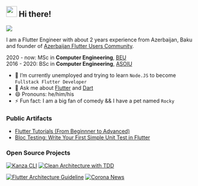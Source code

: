 ## <img src="https://github.com/TheDudeThatCode/TheDudeThatCode/blob/master/Assets/Hi.gif" width="29px"> Hi there!

<img src="https://www.codewars.com/users/thisisyusub/badges/large"/>

I am a Flutter Engineer with about 2 years experience from Azerbaijan, Baku and founder of [Azerbaijan Flutter Users Community](https://www.facebook.com/groups/225232131679922/).

2020 - now: MSc in **Computer Engineering**, [BEU](http://www.beu.edu.az/en) </br>
2016 - 2020: BSc in **Computer Engineering**, [ASOIU](http://www.asoiu.edu.az/en)


- 🔭 I’m currently unemployed and trying to learn `Node.JS` to become `Fullstack Flutter Developer`
- 💬 Ask me about [Flutter](https://github.com/flutter/flutter) and [Dart](https://github.com/dart-lang)
- 😄 Pronouns: he/him/his
- ⚡ Fun fact: I am a big fan of comedy && I have a pet named `Rocky`

### Public Artifacts
- [Flutter Tutorials (From Beginnner to Advanced)](https://www.youtube.com/playlist?list=PLKLWpjPq8LfiRzB_GIQhld7Pz8UmvChOQ)
- [Bloc Testing: Write Your First Simple Unit Test in Flutter](https://medium.com/flutter-community/bloc-testing-write-your-first-simple-unit-test-in-flutter-1eee1d1642aa)

### Open Source Projects

[![Kanza CLI](https://github-readme-stats.vercel.app/api/pin/?username=thisisyusub&repo=kanza-cli)](https://github.com/thisisyusub/kanza-cli)
[![Clean Architecture with TDD](https://github-readme-stats.vercel.app/api/pin/?username=thisisyusub&repo=tdd-learn-example)](https://github.com/thisisyusub/tdd-learn-example)


[![Flutter Architecture Guideline](https://github-readme-stats.vercel.app/api/pin/?username=thisisyusub&repo=Flutter-Architecture-Guideline)](https://github.com/thisisyusub/Flutter-Architecture-Guideline)
[![Corona News](https://github-readme-stats.vercel.app/api/pin/?username=KanZa-Studio&repo=Corona-News)](https://github.com/KanZa-Studio/Corona-News)





